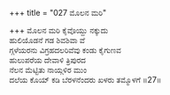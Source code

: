 +++
title = "027 ಮೊಲನ ಮರಿ"

+++
ಮೊಲನ ಮರಿ ಕೈವೊಯ್ದು ನಕ್ಕುದು  
ಹುಲಿಯೊಡನೆ ಗಡ ಶಿವಶಿವಾ ವೆ  
ಗ್ಗಳೆಯರನು ವಿಗ್ರಹದಲರಿವೆವು ಕಂಡು ಕೈಗುಣವ  
ಹುಲುಪರೆಯ ದೇವಾಳಿ ತ್ರಿಪುರದ  
ನೆಲನ ಮೆಟ್ಟಿತು ನಾಯ್ಗಳಿರ ಮುಂ  
ದಲೆಯ ಕೊಯ್ ಕಡಿ ಬೆರಳನೆಂದರು ಖಳರು ತಮ್ಮೊಳಗೆ     ॥27॥